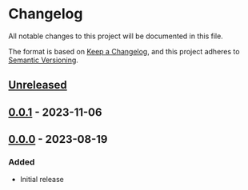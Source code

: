 # Changelog

All notable changes to this project will be documented in this file.

The format is based on [Keep a Changelog](https://keepachangelog.com/en/1.1.0/),
and this project adheres to [Semantic Versioning](https://semver.org/spec/v2.0.0.html).

## [Unreleased]

## [0.0.1] - 2023-11-06

## [0.0.0] - 2023-08-19

### Added

- Initial release

[Unreleased]: https://github.com/compulim/conversational-ai-chat-sdk/compare/v0.0.1...HEAD
[0.0.1]: https://github.com/compulim/conversational-ai-chat-sdk/compare/v0.0.0...v0.0.1
[0.0.0]: https://github.com/compulim/conversational-ai-chat-sdk/releases/tag/v0.0.0
